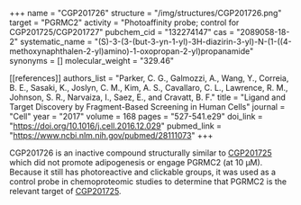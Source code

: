 +++
name = "CGP201726"
structure = "/img/structures/CGP201726.png"
target = "PGRMC2"
activity = "Photoaffinity probe; control for CGP201725/CGP201727"
pubchem_cid = "132274147"
cas = "2089058-18-2"
systematic_name = "(S)-3-(3-(but-3-yn-1-yl)-3H-diazirin-3-yl)-N-(1-((4-methoxynaphthalen-2-yl)amino)-1-oxopropan-2-yl)propanamide"
synonyms = []
molecular_weight = "329.46"


[[references]]
authors_list = "Parker, C. G., Galmozzi, A., Wang, Y., Correia, B. E., Sasaki, K., Joslyn, C. M., Kim, A. S., Cavallaro, C. L., Lawrence, R. M., Johnson, S. R., Narvaiza, I., Saez, E., and Cravatt, B. F."
title = "Ligand and Target Discovery by Fragment-Based Screening in Human Cells"
journal = "Cell"
year = "2017"
volume = 168
pages = "527-541.e29"
doi_link = "https://doi.org/10.1016/j.cell.2016.12.029"
pubmed_link = "https://www.ncbi.nlm.nih.gov/pubmed/28111073"
+++

CGP201726 is an inactive compound structurally similar to <a href="#cgp201725" class="js-scroll-trigger">CGP201725</a> which did not promote adipogenesis or engage PGRMC2 (at 10 µM). Because it still has photoreactive and clickable groups, it was used as a control probe in chemoproteomic studies to determine that PGRMC2 is the relevant target of <a href="#cgp201725" class="js-scroll-trigger">CGP201725</a>.
